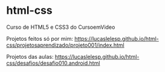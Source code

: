 # html-css
 Curso de HTML5 e CSS3 do CursoemVideo

 Projetos feitos só por mim:
 https://lucaslelesp.github.io/html-css/projetosaprendizado/projeto001/index.html


 Projetos das aulas:
 https://lucaslelesp.github.io/html-css/desafios/desafio010.android.html